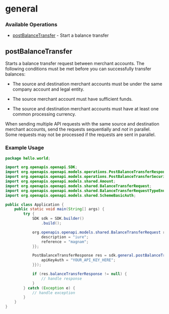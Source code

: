 # general

### Available Operations

* [postBalanceTransfer](#postbalancetransfer) - Start a balance transfer

## postBalanceTransfer

Starts a balance transfer request between merchant accounts. The following conditions must be met before you can successfully transfer balances:

* The source and destination merchant accounts must be under the same company account and legal entity.

* The source merchant account must have sufficient funds.

* The source and destination merchant accounts must have at least one common processing currency.

When sending multiple API requests with the same source and destination merchant accounts, send the requests sequentially and *not* in parallel. Some requests may not be processed if the requests are sent in parallel.


### Example Usage

```java
package hello.world;

import org.openapis.openapi.SDK;
import org.openapis.openapi.models.operations.PostBalanceTransferResponse;
import org.openapis.openapi.models.operations.PostBalanceTransferSecurity;
import org.openapis.openapi.models.shared.Amount;
import org.openapis.openapi.models.shared.BalanceTransferRequest;
import org.openapis.openapi.models.shared.BalanceTransferRequestTypeEnum;
import org.openapis.openapi.models.shared.SchemeBasicAuth;

public class Application {
    public static void main(String[] args) {
        try {
            SDK sdk = SDK.builder()
                .build();

            org.openapis.openapi.models.shared.BalanceTransferRequest req = new BalanceTransferRequest(                new Amount("illum", 423655L);, "error", "deserunt", BalanceTransferRequestTypeEnum.TERMINAL_SALE) {{
                description = "iure";
                reference = "magnam";
            }};            

            PostBalanceTransferResponse res = sdk.general.postBalanceTransfer(req, new PostBalanceTransferSecurity() {{
                apiKeyAuth = "YOUR_API_KEY_HERE";
            }});

            if (res.balanceTransferResponse != null) {
                // handle response
            }
        } catch (Exception e) {
            // handle exception
        }
    }
}
```
